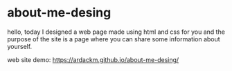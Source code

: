 # about-me-desing
hello, today I designed a web page made using html and css for you and the purpose of the site is a page where you can share some information about yourself.

web site demo: https://ardackm.github.io/about-me-desing/
